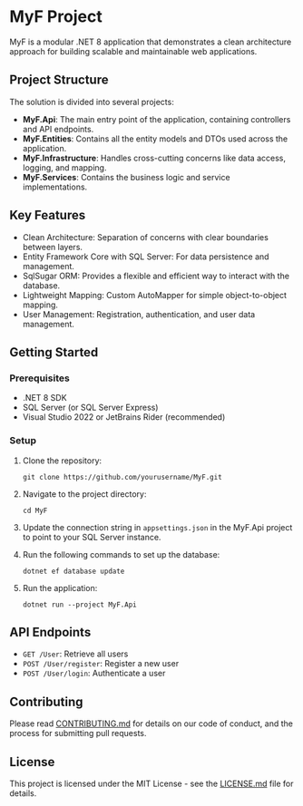 # MyF Project

MyF is a modular .NET 8 application that demonstrates a clean architecture approach for building scalable and maintainable web applications.

## Project Structure

The solution is divided into several projects:

- **MyF.Api**: The main entry point of the application, containing controllers and API endpoints.
- **MyF.Entities**: Contains all the entity models and DTOs used across the application.
- **MyF.Infrastructure**: Handles cross-cutting concerns like data access, logging, and mapping.
- **MyF.Services**: Contains the business logic and service implementations.

## Key Features

- Clean Architecture: Separation of concerns with clear boundaries between layers.
- Entity Framework Core with SQL Server: For data persistence and management.
- SqlSugar ORM: Provides a flexible and efficient way to interact with the database.
- Lightweight Mapping: Custom AutoMapper for simple object-to-object mapping.
- User Management: Registration, authentication, and user data management.

## Getting Started

### Prerequisites

- .NET 8 SDK
- SQL Server (or SQL Server Express)
- Visual Studio 2022 or JetBrains Rider (recommended)

### Setup

1. Clone the repository:
   ```
   git clone https://github.com/yourusername/MyF.git
   ```

2. Navigate to the project directory:
   ```
   cd MyF
   ```

3. Update the connection string in `appsettings.json` in the MyF.Api project to point to your SQL Server instance.

4. Run the following commands to set up the database:
   ```
   dotnet ef database update
   ```

5. Run the application:
   ```
   dotnet run --project MyF.Api
   ```

## API Endpoints

- `GET /User`: Retrieve all users
- `POST /User/register`: Register a new user
- `POST /User/login`: Authenticate a user

## Contributing

Please read [CONTRIBUTING.md](CONTRIBUTING.md) for details on our code of conduct, and the process for submitting pull requests.

## License

This project is licensed under the MIT License - see the [LICENSE.md](LICENSE.md) file for details.